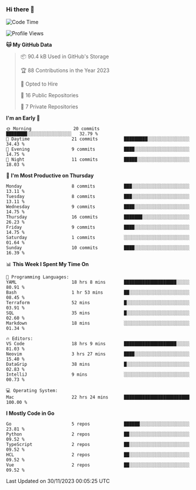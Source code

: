 ### Hi there 👋
<!--![visitors](https://visitor-badge.glitch.me/badge?page_id=d0zingcat)-->
<!--
**d0zingcat/d0zingcat** is a ✨ _special_ ✨ repository because its `README.md` (this file) appears on your GitHub profile.

Here are some ideas to get you started:

- 🔭 I’m currently working on ...
- 🌱 I’m currently learning ...
- 👯 I’m looking to collaborate on ...
- 🤔 I’m looking for help with ...
- 💬 Ask me about ...
- 📫 How to reach me: ...
- 😄 Pronouns: ...
- ⚡ Fun fact: ...
-->
<!--START_SECTION:waka-->
![Code Time](http://img.shields.io/badge/Code%20Time-3%2C212%20hrs%209%20mins-blue)

![Profile Views](http://img.shields.io/badge/Profile%20Views-0-blue)

**🐱 My GitHub Data** 

> 📦 90.4 kB Used in GitHub's Storage 
 > 
> 🏆 88 Contributions in the Year 2023
 > 
> 💼 Opted to Hire
 > 
> 📜 16 Public Repositories 
 > 
> 🔑 7 Private Repositories 
 > 
**I'm an Early 🐤** 

```text
🌞 Morning                20 commits          ████████░░░░░░░░░░░░░░░░░   32.79 % 
🌆 Daytime                21 commits          █████████░░░░░░░░░░░░░░░░   34.43 % 
🌃 Evening                9 commits           ████░░░░░░░░░░░░░░░░░░░░░   14.75 % 
🌙 Night                  11 commits          █████░░░░░░░░░░░░░░░░░░░░   18.03 % 
```
📅 **I'm Most Productive on Thursday** 

```text
Monday                   8 commits           ███░░░░░░░░░░░░░░░░░░░░░░   13.11 % 
Tuesday                  8 commits           ███░░░░░░░░░░░░░░░░░░░░░░   13.11 % 
Wednesday                9 commits           ████░░░░░░░░░░░░░░░░░░░░░   14.75 % 
Thursday                 16 commits          ███████░░░░░░░░░░░░░░░░░░   26.23 % 
Friday                   9 commits           ████░░░░░░░░░░░░░░░░░░░░░   14.75 % 
Saturday                 1 commits           ░░░░░░░░░░░░░░░░░░░░░░░░░   01.64 % 
Sunday                   10 commits          ████░░░░░░░░░░░░░░░░░░░░░   16.39 % 
```


📊 **This Week I Spent My Time On** 

```text
💬 Programming Languages: 
YAML                     18 hrs 8 mins       ████████████████████░░░░░   80.91 % 
Bash                     1 hr 53 mins        ██░░░░░░░░░░░░░░░░░░░░░░░   08.45 % 
Terraform                52 mins             █░░░░░░░░░░░░░░░░░░░░░░░░   03.91 % 
SQL                      35 mins             █░░░░░░░░░░░░░░░░░░░░░░░░   02.60 % 
Markdown                 18 mins             ░░░░░░░░░░░░░░░░░░░░░░░░░   01.34 % 

🔥 Editors: 
VS Code                  18 hrs 9 mins       ████████████████████░░░░░   81.03 % 
Neovim                   3 hrs 27 mins       ████░░░░░░░░░░░░░░░░░░░░░   15.40 % 
DataGrip                 38 mins             █░░░░░░░░░░░░░░░░░░░░░░░░   02.83 % 
IntelliJ                 9 mins              ░░░░░░░░░░░░░░░░░░░░░░░░░   00.73 % 

💻 Operating System: 
Mac                      22 hrs 24 mins      █████████████████████████   100.00 % 
```

**I Mostly Code in Go** 

```text
Go                       5 repos             ██████░░░░░░░░░░░░░░░░░░░   23.81 % 
Python                   2 repos             ██░░░░░░░░░░░░░░░░░░░░░░░   09.52 % 
TypeScript               2 repos             ██░░░░░░░░░░░░░░░░░░░░░░░   09.52 % 
HCL                      2 repos             ██░░░░░░░░░░░░░░░░░░░░░░░   09.52 % 
Vue                      2 repos             ██░░░░░░░░░░░░░░░░░░░░░░░   09.52 % 
```




 Last Updated on 30/11/2023 00:05:25 UTC
<!--END_SECTION:waka-->

